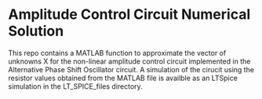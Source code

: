 # Amplitude Control Circuit Numerical Solution
This repo contains a MATLAB function to approximate the vector of unknowns X for the non-linear amplitude control circuit implemented in the Alternative Phase Shift Oscillator circuit. A simulation of the cirucit using the resistor values obtained from the MATLAB file is availble as an LTSpice simulation in the LT_SPICE_files directory.
